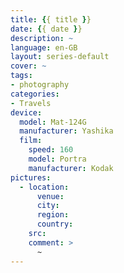```yaml
---
title: {{ title }}
date: {{ date }}
description: ~
language: en-GB
layout: series-default
cover: ~
tags:
- photography
categories:
- Travels
device:
  model: Mat-124G
  manufacturer: Yashika
  film:
    speed: 160
    model: Portra
    manufacturer: Kodak
pictures:
  - location:
      venue:
      city:
      region:
      country:
    src:
    comment: >
      ~
---
```


